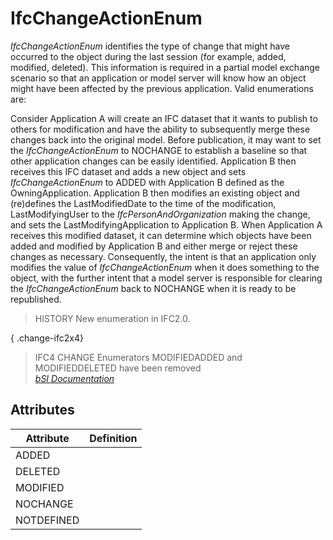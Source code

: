 IfcChangeActionEnum
===================
_IfcChangeActionEnum_ identifies the type of change that might have occurred
to the object during the last session (for example, added, modified, deleted).
This information is required in a partial model exchange scenario so that an
application or model server will know how an object might have been affected
by the previous application. Valid enumerations are:  
  
Consider Application A will create an IFC dataset that it wants to publish to
others for modification and have the ability to subsequently merge these
changes back into the original model. Before publication, it may want to set
the _IfcChangeActionEnum_ to NOCHANGE to establish a baseline so that other
application changes can be easily identified. Application B then receives this
IFC dataset and adds a new object and sets _IfcChangeActionEnum_ to ADDED with
Application B defined as the OwningApplication. Application B then modifies an
existing object and (re)defines the LastModifiedDate to the time of the
modification, LastModifyingUser to the _IfcPersonAndOrganization_ making the
change, and sets the LastModifyingApplication to Application B. When
Application A receives this modified dataset, it can determine which objects
have been added and modified by Application B and either merge or reject these
changes as necessary. Consequently, the intent is that an application only
modifies the value of _IfcChangeActionEnum_ when it does something to the
object, with the further intent that a model server is responsible for
clearing the _IfcChangeActionEnum_ back to NOCHANGE when it is ready to be
republished.  
  
> HISTORY  New enumeration in IFC2.0.  
  
{ .change-ifc2x4}  
> IFC4 CHANGE  Enumerators MODIFIEDADDED and MODIFIEDDELETED have been removed  
[ _bSI
Documentation_](https://standards.buildingsmart.org/IFC/DEV/IFC4_2/FINAL/HTML/schema/ifcutilityresource/lexical/ifcchangeactionenum.htm)


Attributes
----------
| Attribute   | Definition   |
|-------------|--------------|
| ADDED       |              |
| DELETED     |              |
| MODIFIED    |              |
| NOCHANGE    |              |
| NOTDEFINED  |              |

